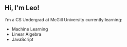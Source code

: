 ## Hi, I'm Leo!
I'm a CS Undergrad at McGill University currently learning:
- Machine Learning
- Linear Algebra
- JavaScript
